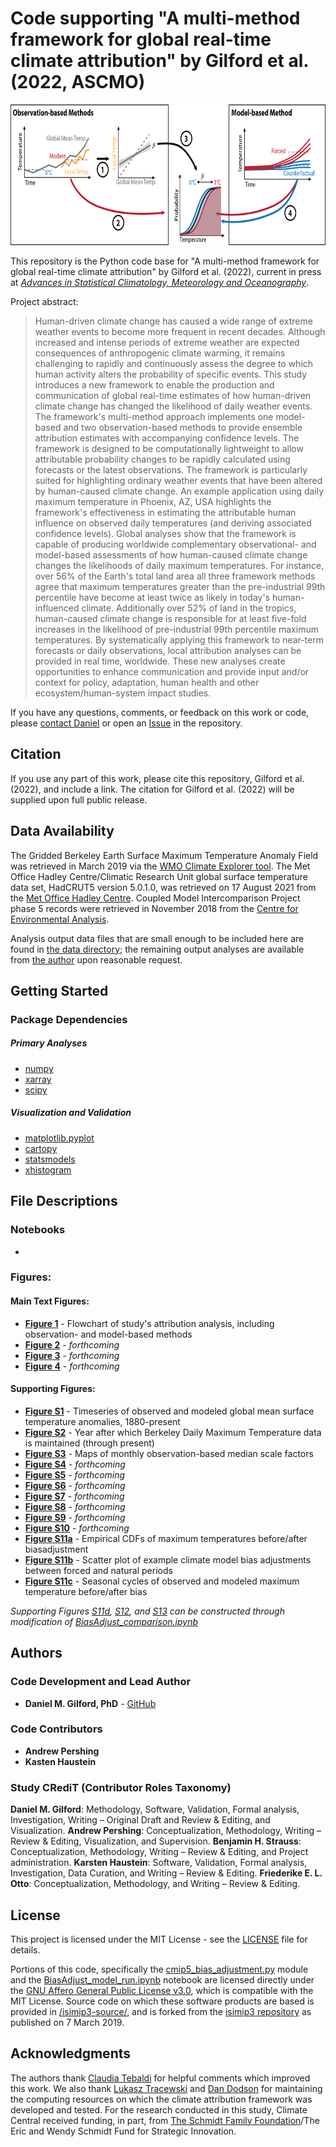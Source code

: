 # Code supporting "A multi-method framework for global real-time climate attribution" by Gilford et al. (2022, ASCMO)

<p align="center">
<img src="./paper_figures/main/fig1.png" alt="" width="720" height="225">
</p>

This repository is the Python code base for "A multi-method framework for global real-time climate attribution" by Gilford et al. (2022), current in press at *[Advances in Statistical Climatology, Meteorology and Oceanography](https://advances-statistical-climatology-meteorology-oceanography.net/)*.

Project abstract:

> Human-driven climate change has caused a wide range of extreme weather events to become more frequent in recent decades. Although increased and intense periods of extreme weather are expected consequences of anthropogenic climate warming, it remains challenging to rapidly and continuously assess the degree to which human activity alters the probability of specific events. This study introduces a new framework to enable the production and communication of global real-time estimates of how human-driven climate change has changed the likelihood of daily weather events. The framework's multi-method approach implements one model-based and two observation-based methods to provide ensemble attribution estimates with accompanying confidence levels. The framework is designed to be computationally lightweight to allow attributable probability changes to be rapidly calculated using forecasts or the latest observations. The framework is particularly suited for highlighting ordinary weather events that have been altered by human-caused climate change. An example application using daily maximum temperature in Phoenix, AZ, USA highlights the framework's effectiveness in estimating the attributable human influence on observed daily temperatures (and deriving associated confidence levels). Global analyses show that the framework is capable of producing worldwide complementary observational- and model-based assessments of how human-caused climate change changes the likelihoods of daily maximum temperatures. For instance, over 56\% of the Earth's total land area all three framework methods agree that maximum temperatures greater than the pre-industrial 99th percentile have become at least twice as likely in today's human-influenced climate. Additionally over 52\% of land in the tropics, human-caused climate change is responsible for at least five-fold increases in the likelihood of pre-industrial 99th percentile maximum temperatures. By systematically applying this framework to near-term forecasts or daily observations, local attribution analyses can be provided in real time, worldwide. These new analyses create opportunities to enhance communication and provide input and/or context for policy, adaptation, human health and other ecosystem/human-system impact studies.

If you have any questions, comments, or feedback on this work or code, please [contact Daniel](mailto:dgilford@climatecentral.org) or open an [Issue](https://github.com/climatecentral/gilford22_attframework/issues) in the repository.

## Citation

If you use any part of this work, please cite this repository, Gilford et al. (2022), and include a link. The citation for Gilford et al. (2022) will be supplied upon full public release.

## Data Availability

The Gridded Berkeley Earth Surface Maximum Temperature Anomaly Field was retrieved in March 2019 via the [WMO Climate Explorer tool](https://climexp.knmi.nl/select.cgi?id=someone@somewhere&field=berkeley_tmax_daily). The Met Office Hadley Centre/Climatic Research Unit global surface temperature data set, HadCRUT5 version 5.0.1.0, was retrieved on 17 August 2021 from the [Met Office Hadley Centre](https://www.metoffice.gov.uk/hadobs/hadcrut5/data/current/download.html). Coupled Model Intercomparison Project phase 5 records were retrieved in November 2018 from the [Centre for Environmental Analysis](https://help.ceda.ac.uk/article/4465-cmip5-data).

Analysis output data files that are small enough to be included here are found in [the data directory](./data/); the remaining output analyses are available from [the author](mailto:dgilford@climatecentral.org) upon reasonable request.

## Getting Started

### Package Dependencies

##### Primary Analyses
* [numpy](https://numpy.org/doc/stable/index.html)
* [xarray](https://docs.xarray.dev/en/stable/)
* [scipy](https://scipy.org/)

##### Visualization and Validation
* [matplotlib.pyplot](https://matplotlib.org/stable/api/_as_gen/matplotlib.pyplot.html)
* [cartopy](https://scitools.org.uk/cartopy/docs/latest/)
* [statsmodels](https://www.statsmodels.org/stable/index.html)
* [xhistogram](https://xhistogram.readthedocs.io/en/latest/)

## File Descriptions

### Notebooks

* 

### Figures:

#### Main Text Figures:

* **[Figure 1](./paper_figures/main/fig1.png)** - Flowchart of study's attribution analysis, including observation- and model-based methods
* **[Figure 2](./paper_figures/main/fig2.pdf)** - _forthcoming_
* **[Figure 3](./paper_figures/main/fig3.pdf)** - _forthcoming_
* **[Figure 4](./paper_figures/main/fig2.pdf)** - _forthcoming_

#### Supporting Figures:

* **[Figure S1](./paper_figures/si/figS1.pdf)** - Timeseries of observed and modeled global mean surface temperature anomalies, 1880-present
* **[Figure S2](./paper_figures/si/figS2.pdf)** - Year after which Berkeley Daily Maximum Temperature data is maintained (through present)
* **[Figure S3](./paper_figures/si/figS3.pdf)** - Maps of monthly observation-based median scale factors
* **[Figure S4](./paper_figures/si/figS4.pdf)** - _forthcoming_
* **[Figure S5](./paper_figures/si/figS5.pdf)** - _forthcoming_
* **[Figure S6](./paper_figures/si/figS6.pdf)** - _forthcoming_
* **[Figure S7](./paper_figures/si/figS7.pdf)** - _forthcoming_
* **[Figure S8](./paper_figures/si/figS8.pdf)** - _forthcoming_
* **[Figure S9](./paper_figures/si/figS9.pdf)** - _forthcoming_
* **[Figure S10](./paper_figures/si/figS10.pdf)** - _forthcoming_
* **[Figure S11a](./paper_figures/si/figS11a.pdf)** - Empirical CDFs of maximum temperatures before/after biasadjustment
* **[Figure S11b](./paper_figures/si/figS11b.pdf)** - Scatter plot of example climate model bias adjustments between forced and natural periods
* **[Figure S11c](./paper_figures/si/figS11c.pdf)** - Seasonal cycles of observed and modeled maximum temperature before/after bias

_Supporting Figures [S11d](./paper_figures/si/figS11d.pdf), [S12](./paper_figures/si/figS12.pdf), and [S13](./paper_figures/si/figS13.pdf) can be constructed through modification of [BiasAdjust_comparison.ipynb](./BiasAdjust_comparison.ipynb)_

## Authors

### Code Development and Lead Author
* **Daniel M. Gilford, PhD** - [GitHub](https://github.com/dgilford)

### Code Contributors

* **Andrew Pershing**
* **Kasten Haustein** 

### Study CRediT (Contributor Roles Taxonomy)
**Daniel M. Gilford**: Methodology, Software, Validation, Formal analysis, Investigation, Writing – Original Draft and Review & Editing, and Visualization.
**Andrew Pershing**: Conceptualization, Methodology, Writing – Review & Editing, Visualization, and Supervision.
**Benjamin H. Strauss**: Conceptualization, Methodology, Writing – Review & Editing, and Project administration.
**Karsten Haustein**: Software, Validation, Formal analysis, Investigation, Data Curation, and Writing – Review & Editing.
**Friederike E. L. Otto**: Conceptualization, Methodology, and Writing – Review & Editing.

## License

This project is licensed under the MIT License - see the [LICENSE](LICENSE) file for details.

Portions of this code, specifically the [cmip5_bias_adjustment.py](./cmip5_bias_adjustment.py) module and the [BiasAdjust_model_run.ipynb](./BiasAdjust_model_run.ipynb) notebook are licensed directly under the [GNU Affero General Public License v3.0](https://www.gnu.org/licenses/agpl-3.0.en.html), which is compatible with the MIT License. Source code on which these software products are based is provided in  [/isimip3-source/](./isimip3-source/), and is forked from the [isimip3 repository](https://github.com/ssobie/isimip3) as published on 7 March 2019.

## Acknowledgments

The authors thank [Claudia Tebaldi](https://www.climatecentral.org/what-we-do/people/claudia_tebaldi) for helpful comments which improved this work. We also thank [Lukasz Tracewski](https://www.linkedin.com/in/lukasztracewski/) and [Dan Dodson](https://www.climatecentral.org/what-we-do/people/dan-dodson) for maintaining the computing resources on which the climate attribution framework was developed and tested. For the research conducted in this study, Climate Central received funding, in part, from [The Schmidt Family Foundation](https://tsffoundation.org/)/The Eric and Wendy Schmidt Fund for Strategic Innovation.
